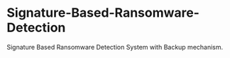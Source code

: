 # Signature-Based-Ransomware-Detection
Signature Based Ransomware Detection System with Backup mechanism.
